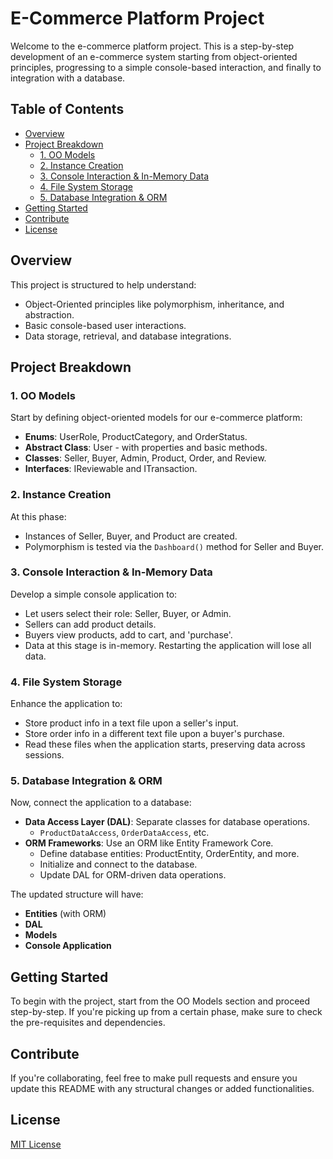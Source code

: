 # E-Commerce Platform Project

Welcome to the e-commerce platform project. This is a step-by-step development of an e-commerce system starting from object-oriented principles, progressing to a simple console-based interaction, and finally to integration with a database.

## Table of Contents
- [Overview](#overview)
- [Project Breakdown](#project-breakdown)
  - [1. OO Models](#1-oo-models)
  - [2. Instance Creation](#2-instance-creation)
  - [3. Console Interaction & In-Memory Data](#3-console-interaction--in-memory-data)
  - [4. File System Storage](#4-file-system-storage)
  - [5. Database Integration & ORM](#5-database-integration--orm)
- [Getting Started](#getting-started)
- [Contribute](#contribute)
- [License](#license)

## Overview

This project is structured to help understand:
- Object-Oriented principles like polymorphism, inheritance, and abstraction.
- Basic console-based user interactions.
- Data storage, retrieval, and database integrations.

## Project Breakdown

### 1. OO Models

Start by defining object-oriented models for our e-commerce platform:

- **Enums**: UserRole, ProductCategory, and OrderStatus.
- **Abstract Class**: User - with properties and basic methods.
- **Classes**: Seller, Buyer, Admin, Product, Order, and Review.
- **Interfaces**: IReviewable and ITransaction.

### 2. Instance Creation

At this phase:

- Instances of Seller, Buyer, and Product are created.
- Polymorphism is tested via the `Dashboard()` method for Seller and Buyer.

### 3. Console Interaction & In-Memory Data

Develop a simple console application to:

- Let users select their role: Seller, Buyer, or Admin.
- Sellers can add product details.
- Buyers view products, add to cart, and 'purchase'.
- Data at this stage is in-memory. Restarting the application will lose all data.

### 4. File System Storage

Enhance the application to:

- Store product info in a text file upon a seller's input.
- Store order info in a different text file upon a buyer's purchase.
- Read these files when the application starts, preserving data across sessions.

### 5. Database Integration & ORM

Now, connect the application to a database:

- **Data Access Layer (DAL)**: Separate classes for database operations.
  - `ProductDataAccess`, `OrderDataAccess`, etc.
- **ORM Frameworks**: Use an ORM like Entity Framework Core.
  - Define database entities: ProductEntity, OrderEntity, and more.
  - Initialize and connect to the database.
  - Update DAL for ORM-driven data operations.

The updated structure will have:
- **Entities** (with ORM)
- **DAL** 
- **Models** 
- **Console Application**

## Getting Started

To begin with the project, start from the OO Models section and proceed step-by-step. If you're picking up from a certain phase, make sure to check the pre-requisites and dependencies.

## Contribute

If you're collaborating, feel free to make pull requests and ensure you update this README with any structural changes or added functionalities.

## License

[MIT License](LICENSE.md)
